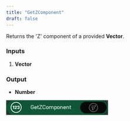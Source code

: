 ```yaml
---
title: "GetZComponent"
draft: false
---
```

Returns the 'Z' component of a provided **Vector**.
### Inputs
1. **Vector**
### Output
-   **Number**

![GetZComponent](https://raw.githubusercontent.com/battlefield-portal-community/Image-CDN/main/portal_blocks/GetZComponent.png)